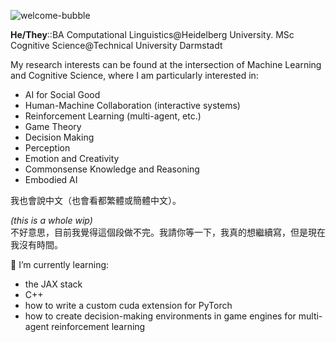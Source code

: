 ![welcome-bubble](https://user-images.githubusercontent.com/38283585/130285518-4667d2ea-a22c-4b9c-b808-37d2fe439a39.png)

**He/They**::BA Computational Linguistics@Heidelberg University. MSc Cognitive Science@Technical University Darmstadt

My research interests can be found at the intersection of Machine Learning and Cognitive Science, where I am particularly interested in:
- AI for Social Good
- Human-Machine Collaboration (interactive systems)
- Reinforcement Learning (multi-agent, etc.)
- Game Theory
- Decision Making
- Perception
- Emotion and Creativity
- Commonsense Knowledge and Reasoning
- Embodied AI


我也會說中文（也會看都繁體或簡體中文）。

_(this is a whole wip)_  
不好意思，目前我覺得這個段做不完。我請你等一下，我真的想繼續寫，但是現在我沒有時間。

🌱 I’m currently learning:
- the JAX stack
- C++
- how to write a custom cuda extension for PyTorch
- how to create decision-making environments in game engines for multi-agent reinforcement learning

<!--
**benjaminbeilharz/benjaminbeilharz** is a ✨ _special_ ✨ repository because its `README.md` (this file) appears on your GitHub profile.

Here are some ideas to get you started:



- 👯 I’m looking to collaborate on ...
- 🤔 I’m looking for help with ...
- 💬 Ask me about ...
- 📫 How to reach me: ...
- 😄 Pronouns: ...
- ⚡ Fun fact: ...
-->

